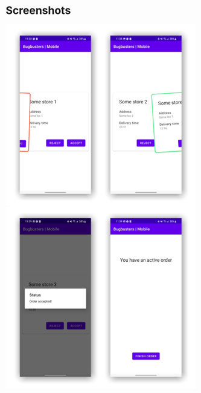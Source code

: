 # Screenshots
<img src="screenshots/swipe-right-left.png">
<img src="screenshots/order-accepted.png">